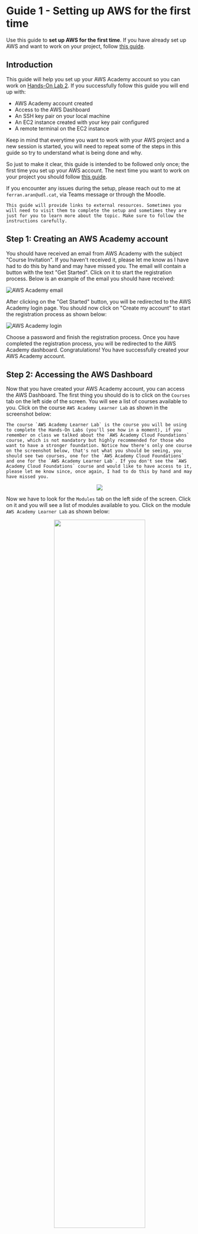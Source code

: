 # Guide 1 - Setting up AWS for the first time

Use this guide to **set up AWS for the first time**. If you have already set up AWS and want to work on your project, follow [this guide](./guide2.md).

## Introduction

This guide will help you set up your AWS Academy account so you can work on [Hands-On Lab 2](./hol2.md). If you successfully follow this guide you will end up with:

- AWS Academy account created
- Access to the AWS Dashboard
- An SSH key pair on your local machine
- An EC2 instance created with your key pair configured
- A remote terminal on the EC2 instance

Keep in mind that everytime you want to work with your AWS project and a new session is started, you will need to repeat some of the steps in this guide so try to understand what is being done and why.

So just to make it clear, this guide is intended to be followed only once; the first time you set up your AWS account. The next time you want to work on your project you should follow [this guide](./guide2.md).

If you encounter any issues during the setup, please reach out to me at `ferran.aran@udl.cat`, via Teams message or through the Moodle.

```admonish info
This guide will provide links to external resources. Sometimes you will need to visit them to complete the setup and sometimes they are just for you to learn more about the topic. Make sure to follow the instructions carefully.
```

## Step 1: Creating an AWS Academy account

You should have received an email from AWS Academy with the subject "Course Invitation". If you haven't received it, please let me know as I have had to do this by hand and may have missed you. The email will contain a button with the text "Get Started". Click on it to start the registration process. Below is an example of the email you should have received:

![AWS Academy email](./figs/guide01/login0.png)

After clicking on the "Get Started" button, you will be redirected to the AWS Academy login page. You should now click on "Create my account" to start the registration process as shown below:

![AWS Academy login](./figs/guide01/login1.png)

Choose a password and finish the registration process. Once you have completed the registration process, you will be redirected to the AWS Academy dashboard. Congratulations! You have successfully created your AWS Academy account.

## Step 2: Accessing the AWS Dashboard

Now that you have created your AWS Academy account, you can access the AWS Dashboard. The first thing you should do is to click on the `Courses` tab on the left side of the screen. You will see a list of courses available to you. Click on the course `AWS Academy Learner Lab` as shown in the screenshot below:

```admonish info
The course `AWS Academy Learner Lab` is the course you will be using to complete the Hands-On Labs (you'll see how in a moment), if you remember on class we talked about the `AWS Academy Cloud Foundations` course, which is not mandatory but highly recommended for those who want to have a stronger foundation. Notice how there's only one course on the screenshot below, that's not what you should be seeing, you should see two courses, one for the `AWS Academy Cloud Foundations` and one for the `AWS Academy Learner Lab`. If you don't see the `AWS Academy Cloud Foundations` course and would like to have access to it, please let me know since, once again, I had to do this by hand and may have missed you.
```

<p align="center">
    <img src="./figs/guide01/login2.png">
</p>

Now we have to look for the `Modules` tab on the left side of the screen. Click on it and you will see a list of modules available to you. Click on the module `AWS Academy Learner Lab` as shown below:

<p align="center">
    <img src="./figs/guide01/login3.png", width="70%">
</p>

You will now be asked to accept the terms and conditions of the course. To do so, scroll all the way down and click on the `I Agree` button.

![AWS Academy terms and conditions](./figs/guide01/login4.png)

After accepting the terms and conditions, you will now be just a couple clicks away from accessing the AWS Dashboard. You need to first click on the `Start Lab` button.

![AWS Academy terms and conditions](./figs/guide01/login5.png)

Now give it a couple minutes to load. You'll see this animation while the lab is being prepared for you:

![AWS Academy terms and conditions](./figs/guide01/login6.png)

Finally, when the lab is ready, you'll see that the dot next to `AWS` is green. You'll also se a timer counting down from 4 hours. This is the time you have to work on the lab. To the left of the timer you'll see how's your budget going. You have a budget of $50 to spend on AWS services. Click on `AWS` to access the AWS Dashboard as shown below.

```admonish danger
If you exceed the $50 budget, you will no longer have acces to the AWS Dashboard and will loose your work. Make sure to keep an eye on the budget and if you see that you're getting close to the limit, let me know so I can create a new lab for you.
```

![AWS Academy terms and conditions](./figs/guide01/login7.png)

Great! You have now accessed the AWS Dashboard. You will see a screen similar to the one below:

![AWS Dashboard](./figs/guide01/login8.png)

## Step 3: Creating an SSH key pair
